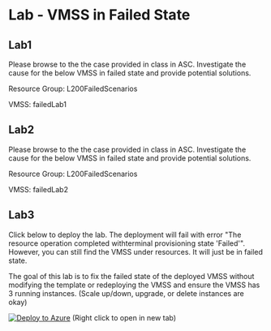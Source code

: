 # Lab - VMSS in Failed State

## Lab1
Please browse to the the case provided in class in ASC.
Investigate the cause for the below VMSS in failed state and provide potential solutions.

Resource Group: L200FailedScenarios

VMSS: failedLab1

## Lab2
Please browse to the the case provided in class in ASC.
Investigate the cause for the below VMSS in failed state and provide potential solutions. 

Resource Group: L200FailedScenarios

VMSS: failedLab2

## Lab3
Click below to deploy the lab. 
The deployment will fail with error "The resource operation completed withterminal provisioning state 'Failed'". 
However, you can still find the VMSS under resources. 
It will just be in failed state. 

The goal of this lab is to fix the failed state of the deployed VMSS without modifying the template or redeploying the VMSS and ensure the VMSS has 3 running instances. 
(Scale up/down, upgrade, or delete instances are okay)

[![Deploy to Azure](https://aka.ms/deploytoazurebutton)](https://portal.azure.com/#create/Microsoft.Template/uri/https%3A%2F%2Fraw.githubusercontent.com%2Fqqnarwhal%2FAzure-Config-L200-VMSS-Labs%2Fmaster%2Ffailedlab3.json) (Right click to open in new tab)
